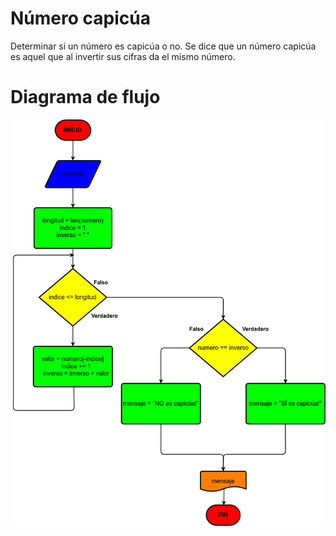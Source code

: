 # Número capicúa

Determinar si un número es capicúa o no. Se dice que un número capicúa es aquel que al invertir sus cifras da el mismo número.

# Diagrama de flujo

![Diagrama](numero-capicua.png)
